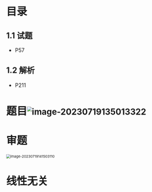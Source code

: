 # 目录



## 1.1 试题

* P57



## 1.2 解析

* P211



# 题目<img src="https://cvp.oss-cn-shanghai.aliyuncs.com/picgo/202307191350465.png" alt="image-20230719135013322" style="zoom: 80%;" />



# 审题

<img src="https://cvp.oss-cn-shanghai.aliyuncs.com/picgo/202307191415204.png" alt="image-20230719141503110" style="zoom: 67%;" />



# 线性无关

